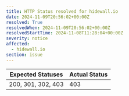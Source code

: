 ```yaml
---
title: HTTP Status resolved for hidewall.io
date: 2024-11-09T20:56:02+00:00Z
resolved: True
resolvedWhen: 2024-11-09T20:56:02+00:00Z
resolvedStartTime: 2024-11-08T11:28:04+00:00Z
severity: notice
affected:
  - hidewall.io
section: issue
---
```


| Expected Statuses | Actual Status  |
|-------------------|----------------|
| 200, 301, 302, 403 | 403 |
